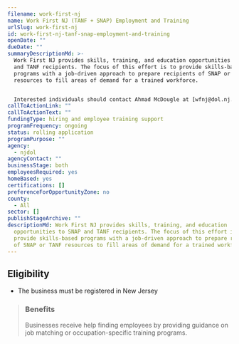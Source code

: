 ```yaml
---
filename: work-first-nj
name: Work First NJ (TANF + SNAP) Employment and Training
urlSlug: work-first-nj
id: work-first-nj-tanf-snap-employment-and-training
openDate: ""
dueDate: ""
summaryDescriptionMd: >-
  Work First NJ provides skills, training, and education opportunities to SNAP
  and TANF recipients. The focus of this effort is to provide skills-based
  programs with a job-driven approach to prepare recipients of SNAP or TANF
  resources to fill areas of demand for a trained workforce.


  Interested individuals should contact Ahmad McDougle at [wfnj@dol.nj.gov](mailto:wfnj@dol.nj.gov).
callToActionLink: ""
callToActionText: ""
fundingType: hiring and employee training support
programFrequency: ongoing
status: rolling application
programPurpose: ""
agency:
  - njdol
agencyContact: ""
businessStage: both
employeesRequired: yes
homeBased: yes
certifications: []
preferenceForOpportunityZone: no
county:
  - All
sector: []
publishStageArchive: ""
descriptionMd: Work First NJ provides skills, training, and education
  opportunities to SNAP and TANF recipients. The focus of this effort is to
  provide skills-based programs with a job-driven approach to prepare recipients
  of SNAP or TANF resources to fill areas of demand for a trained workforce.
---
```


## Eligibility

- The business must be registered in New Jersey

> ### Benefits
>
> Businesses receive help finding employees by providing guidance on job matching or occupation-specific training programs.
